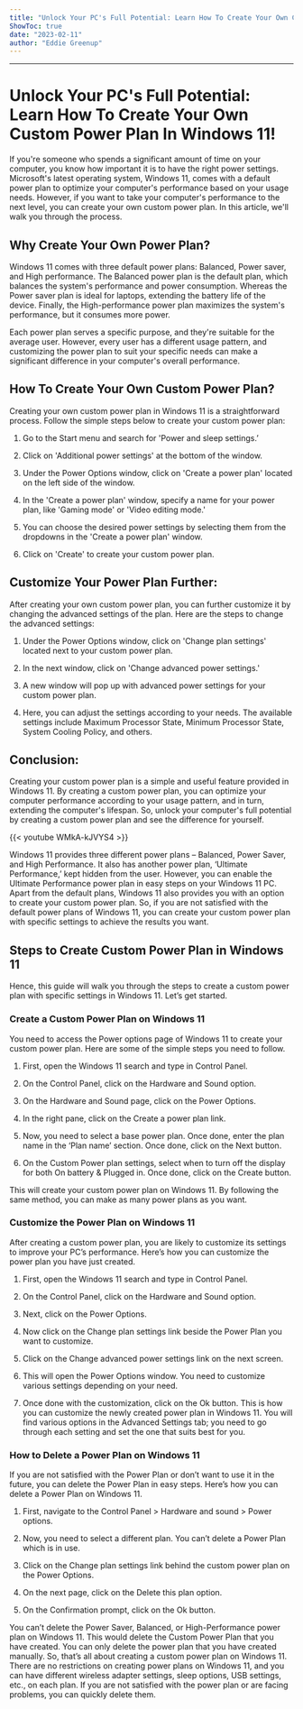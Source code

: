 ```yaml
---
title: "Unlock Your PC's Full Potential: Learn How To Create Your Own Custom Power Plan In Windows 11!"
ShowToc: true 
date: "2023-02-11"
author: "Eddie Greenup"
---
```

*****
# Unlock Your PC's Full Potential: Learn How To Create Your Own Custom Power Plan In Windows 11!

If you're someone who spends a significant amount of time on your computer, you know how important it is to have the right power settings. Microsoft's latest operating system, Windows 11, comes with a default power plan to optimize your computer's performance based on your usage needs. However, if you want to take your computer's performance to the next level, you can create your own custom power plan. In this article, we'll walk you through the process.

## Why Create Your Own Power Plan?

Windows 11 comes with three default power plans: Balanced, Power saver, and High performance. The Balanced power plan is the default plan, which balances the system's performance and power consumption. Whereas the Power saver plan is ideal for laptops, extending the battery life of the device. Finally, the High-performance power plan maximizes the system's performance, but it consumes more power.

Each power plan serves a specific purpose, and they're suitable for the average user. However, every user has a different usage pattern, and customizing the power plan to suit your specific needs can make a significant difference in your computer's overall performance.

## How To Create Your Own Custom Power Plan?

Creating your own custom power plan in Windows 11 is a straightforward process. Follow the simple steps below to create your custom power plan:

1. Go to the Start menu and search for 'Power and sleep settings.’

2. Click on 'Additional power settings' at the bottom of the window.

3. Under the Power Options window, click on 'Create a power plan' located on the left side of the window.

4. In the 'Create a power plan' window, specify a name for your power plan, like 'Gaming mode' or 'Video editing mode.'

5. You can choose the desired power settings by selecting them from the dropdowns in the 'Create a power plan' window.

6. Click on 'Create' to create your custom power plan.

## Customize Your Power Plan Further:

After creating your own custom power plan, you can further customize it by changing the advanced settings of the plan. Here are the steps to change the advanced settings:

1. Under the Power Options window, click on 'Change plan settings' located next to your custom power plan.

2. In the next window, click on 'Change advanced power settings.'

3. A new window will pop up with advanced power settings for your custom power plan.

4. Here, you can adjust the settings according to your needs. The available settings include Maximum Processor State, Minimum Processor State, System Cooling Policy, and others.

## Conclusion:

Creating your custom power plan is a simple and useful feature provided in Windows 11. By creating a custom power plan, you can optimize your computer performance according to your usage pattern, and in turn, extending the computer's lifespan. So, unlock your computer's full potential by creating a custom power plan and see the difference for yourself.

{{< youtube WMkA-kJVYS4 >}} 



Windows 11 provides three different power plans – Balanced, Power Saver, and High Performance. It also has another power plan, ‘Ultimate Performance,’ kept hidden from the user. However, you can enable the Ultimate Performance power plan in easy steps on your Windows 11 PC.
Apart from the default plans, Windows 11 also provides you with an option to create your custom power plan. So, if you are not satisfied with the default power plans of Windows 11, you can create your custom power plan with specific settings to achieve the results you want.

 
## Steps to Create Custom Power Plan in Windows 11


Hence, this guide will walk you through the steps to create a custom power plan with specific settings in Windows 11. Let’s get started.

 
### Create a Custom Power Plan on Windows 11


You need to access the Power options page of Windows 11 to create your custom power plan. Here are some of the simple steps you need to follow.
1. First, open the Windows 11 search and type in Control Panel.

2. On the Control Panel, click on the Hardware and Sound option.

3. On the Hardware and Sound page, click on the Power Options.

4. In the right pane, click on the Create a power plan link.

5. Now, you need to select a base power plan. Once done, enter the plan name in the ‘Plan name’ section. Once done, click on the Next button.

6. On the Custom Power plan settings, select when to turn off the display for both On battery & Plugged in. Once done, click on the Create button.

This will create your custom power plan on Windows 11. By following the same method, you can make as many power plans as you want.

 
### Customize the Power Plan on Windows 11


After creating a custom power plan, you are likely to customize its settings to improve your PC’s performance. Here’s how you can customize the power plan you have just created.
1. First, open the Windows 11 search and type in Control Panel.

2. On the Control Panel, click on the Hardware and Sound option.

3. Next, click on the Power Options.

4. Now click on the Change plan settings link beside the Power Plan you want to customize.

5. Click on the Change advanced power settings link on the next screen.

6. This will open the Power Options window. You need to customize various settings depending on your need.

7. Once done with the customization, click on the Ok button.
This is how you can customize the newly created power plan in Windows 11. You will find various options in the Advanced Settings tab; you need to go through each setting and set the one that suits best for you.

 
### How to Delete a Power Plan on Windows 11


If you are not satisfied with the Power Plan or don’t want to use it in the future, you can delete the Power Plan in easy steps. Here’s how you can delete a Power Plan on Windows 11.
1. First, navigate to the Control Panel > Hardware and sound > Power options.

2. Now, you need to select a different plan. You can’t delete a Power Plan which is in use.
3. Click on the Change plan settings link behind the custom power plan on the Power Options.

4. On the next page, click on the Delete this plan option.

5. On the Confirmation prompt, click on the Ok button.

You can’t delete the Power Saver, Balanced, or High-Performance power plan on Windows 11. This would delete the Custom Power Plan that you have created. You can only delete the power plan that you have created manually.
So, that’s all about creating a custom power plan on Windows 11. There are no restrictions on creating power plans on Windows 11, and you can have different wireless adapter settings, sleep options, USB settings, etc., on each plan. If you are not satisfied with the power plan or are facing problems, you can quickly delete them.




